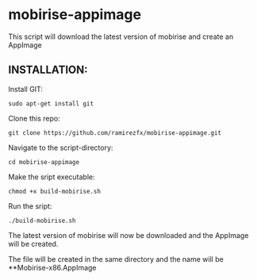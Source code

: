 # mobirise-appimage

This script will download the latest version of mobirise and create an AppImage

## INSTALLATION:

Install GIT:

`sudo apt-get install git`

Clone this repo:

`git clone https://github.com/ramirezfx/mobirise-appimage.git`

Navigate to the script-directory:

`cd mobirise-appimage`

Make the sript executable:

`chmod +x build-mobirise.sh`

Run the sript:

`./build-mobirise.sh`

The latest version of mobirise will now be downloaded and the AppImage will be created.

The file will be created in the same directory and the name will be **Mobirise-x86.AppImage
